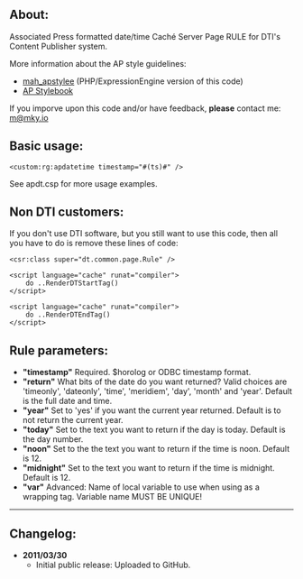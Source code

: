 ## About:

Associated Press formatted date/time Caché Server Page RULE for DTI's Content Publisher system.

More information about the AP style guidelines:

* [mah_apstylee](https://github.com/mhulse/mah_apstylee) (PHP/ExpressionEngine version of this code)
* [AP Stylebook](http://www.apstylebook.com/)

If you imporve upon this code and/or have feedback, __please__ contact me: m@mky.io

## Basic usage:

    <custom:rg:apdatetime timestamp="#(ts)#" />

See apdt.csp for more usage examples.

## Non DTI customers:

If you don't use DTI software, but you still want to use this code, then all you have to do is remove these lines of code:

    <csr:class super="dt.common.page.Rule" />

    <script language="cache" runat="compiler">
    	do ..RenderDTStartTag()
    </script>

    <script language="cache" runat="compiler">
    	do ..RenderDTEndTag()
    </script>

## Rule parameters:

* __"timestamp"__ Required. $horolog or ODBC timestamp format.
* __"return"__ What bits of the date do you want returned? Valid choices are 'timeonly', 'dateonly', 'time', 'meridiem', 'day', 'month' and 'year'. Default is the full date and time.
* __"year"__ Set to 'yes' if you want the current year returned. Default is to not return the current year.
* __"today"__ Set to the text you want to return if the day is today. Default is the day number.
* __"noon"__ Set to the the text you want to return if the time is noon. Default is 12.
* __"midnight"__ Set to the text you want to return if the time is midnight. Default is 12.
* __"var"__ Advanced: Name of local variable to use when using as a wrapping tag. Variable name MUST BE UNIQUE!

-----

## Changelog:

* __2011/03/30__
	* Initial public release: Uploaded to GitHub.
